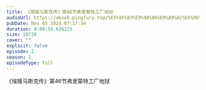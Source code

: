 ```yaml
---
title: 《埃隆马斯克传》第46节弗里蒙特工厂地狱
audioUrl: https://abook.pingfury.top/%E5%9F%83%E9%9A%86%E9%A9%AC%E6%96%AF%E5%85%8B%E4%BC%A0-47-%E7%AC%AC46%E8%8A%82%E5%BC%97%E9%87%8C%E8%92%99%E7%89%B9%E5%B7%A5%E5%8E%82%E5%9C%B0%E7%8B%B1-50nehrxf.mp3
pubDate: Nov 05 2024 07:17:34
duration: 0:09:59.626125
size: 18738
cover: ""
explicit: false
episode: 1
season: 1
episodeType: full
---
```

《埃隆马斯克传》第46节弗里蒙特工厂地狱